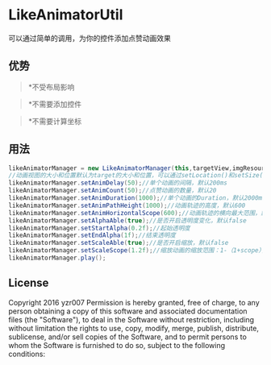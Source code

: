 LikeAnimatorUtil
===

可以通过简单的调用，为你的控件添加点赞动画效果


优势
---

> *不受布局影响

> *不需要添加控件

> *不需要计算坐标


用法
---

``` java
likeAnimatorManager = new LikeAnimatorManager(this,targetView,imgResourceIdArray);
//动画视图的大小和位置默认为target的大小和位置，可以通过setLocation()和setSize()自由配置
likeAnimatorManager.setAnimDelay(50);//单个动画的间隔，默认200ms
likeAnimatorManager.setAnimCount(50);//点赞动画的数量，默认20
likeAnimatorManager.setAnimDuration(1000);//单个动画的Duration，默认2000ms
likeAnimatorManager.setAnimPathHeight(1000);//动画轨迹的高度，默认600
likeAnimatorManager.setAnimHorizontalScope(600);//动画轨迹的横向最大范围，默认200
likeAnimatorManager.setAlphaAble(true);//是否开启透明度变化，默认false
likeAnimatorManager.setStartAlpha(0.2f);//起始透明度
likeAnimatorManager.setEndAlpha(1f);//结束透明度
likeAnimatorManager.setScaleAble(true);//是否开启缩放，默认false
likeAnimatorManager.setScaleScope(1.2f);//缩放动画的缩放范围：1-（1+scope），默认0.5,最小值 -1
likeAnimatorManager.play();

```

License
---
Copyright 2016 yzr007
Permission is hereby granted, free of charge, to any person obtaining a copy of this software and associated documentation files (the "Software"), to deal in the Software without restriction, including without limitation the rights to use, copy, modify, merge, publish, distribute, sublicense, and/or sell copies of the Software, and to permit persons to whom the Software is furnished to do so, subject to the following conditions:
